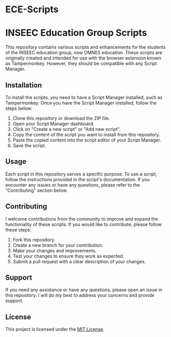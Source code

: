 # ECE-Scripts
# INSEEC Education Group Scripts

This repository contains various scripts and enhancements for the students of the INSEEC education group, now OMNES education. These scripts are originally created and intended for use with the browser extension known as Tampermonkey. However, they should be compatible with any Script Manager.

## Installation

To install the scripts, you need to have a Script Manager installed, such as Tampermonkey. Once you have the Script Manager installed, follow the steps below:

1. Clone this repository or download the ZIP file.
2. Open your Script Manager dashboard.
3. Click on "Create a new script" or "Add new script".
4. Copy the content of the script you want to install from this repository.
5. Paste the copied content into the script editor of your Script Manager.
6. Save the script.

## Usage

Each script in this repository serves a specific purpose. To use a script, follow the instructions provided in the script's documentation. If you encounter any issues or have any questions, please refer to the "Contributing" section below.

## Contributing

I welcome contributions from the community to improve and expand the functionality of these scripts. If you would like to contribute, please follow these steps:

1. Fork this repository.
2. Create a new branch for your contribution.
3. Make your changes and improvements.
4. Test your changes to ensure they work as expected.
5. Submit a pull request with a clear description of your changes.

## Support

If you need any assistance or have any questions, please open an issue in this repository. I will do my best to address your concerns and provide support.

## License

This project is licensed under the [MIT License](LICENSE).


